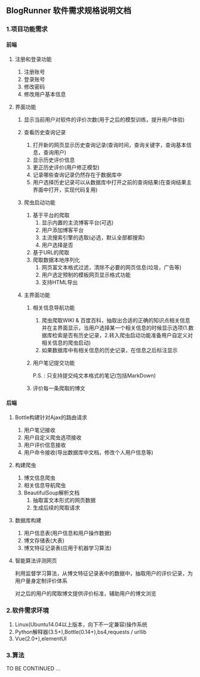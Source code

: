 ## BlogRunner 软件需求规格说明文档

### 1.项目功能需求

#### 前端

1. 注册和登录功能

   1. 注册账号
   2. 登录账号
   3. 修改密码
   4. 修改用户基本信息

2. 界面功能

   1. 显示当前用户对软件的评价次数(用于之后的模型训练，提升用户体验)

   2. 查看历史查询记录

      1. 打开新的网页显示历史查询记录(查询时间，查询关键字，查询基本信息，查询用户)
      2. 显示历史评价信息
      3. 更正历史评价(用户修正模型)
      4. 记录哪些查询记录仍然存在于数据库中
      5. 用户选择历史记录可以从数据库中打开之前的查询结果(在查询结果主界面中打开，实现代码复用)

   3. 爬虫启动功能

      1. 基于平台的爬取
         1. 显示内置的主流博客平台(可选)
         2. 用户添加博客平台
         3. 主流搜索引擎的选取(必选，默认全部都搜索)
         4. 用户选择是否
      2. 基于URL的爬取
      3. 爬取数据本地序列化
         1. 网页富文本格式过滤，清除不必要的网页信息(垃圾，广告等)
         2. 用户选定预制的模板网页显示格式功能
         3. 支持HTML导出

   4. 主界面功能

      1. 相关信息导航功能

         1. 爬虫爬取WIKI & 百度百科，抽取出合适的正确的知识点相关信息并在主界面显示，当用户选择某一个相关信息的时候显示选项(1.数据库检索是否有历史记录，2.转入爬虫启动功能准备用户自定义对相关信息的爬虫启动)
         2. 如果数据库中有相关信息的历史记录，在信息之后标注显示

      2. 用户笔记提交功能

         P.S. : 只支持提交纯文本格式的笔记(包括MarkDown)

      3. 评价每一条爬取的博文

#### 后端

1. Bottle构建针对Ajax的路由请求

   1. 用户笔记接收
   2. 用户自定义爬虫选项接收
   3. 用户评价信息接收
   4. 用户命令接收(导出数据库中文档，修改个人用户信息等)

2. 构建爬虫

   1. 博文信息爬虫
   2. 相关信息导航爬虫
   3. BeautifulSoup解析文档
      1. 抽取富文本形式的网页数据
      2. 生成后续的爬取请求

3. 数据库构建

   1. 用户信息表(用户信息和用户操作数据)
   2. 博文存储表(大表)
   3. 博文特征记录表(应用于机器学习算法)

4. 智能算法评测网页

   利用监督学习算法，从博文特征记录表中的数据中，抽取用户的评价记录，为用户量身定制评价体系

   对之后的用户的爬取博文提供评价标准，辅助用户的博文浏览

### 2.软件需求环境

1. Linux(Ubuntu14.04以上版本，向下不一定兼容)操作系统
2. Python解释器(3.5+),Bottle(0.14+),bs4,requests / urllib
3. Vue(2.0+),elementUI

### 3.算法

TO BE CONTINUED ...